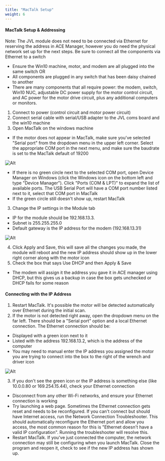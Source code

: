```yaml
---
title: "MacTalk Setup"
weight: 6
---
```


#### MacTalk Setup & Addressing

Note: The JVL module does not need to be connected via Ethernet for reserving the address in ACE Manager, however you do need the physical network set up for the next steps. Be sure to connect all the components via Ethernet to a switch

-   Ensure the Win10 machine, motor, and modem are all plugged into the same switch OR
-   All components are plugged in any switch that has been daisy chained to another
-   There are many components that all require power: the modem, switch, Win10 NUC, adjustable DC power supply for the motor control circuit, and AC power for the motor drive circuit, plus any additional computers or monitors.

1.  Connect to power (control circuit and motor power circuit)
2.  Connect serial cable with serial/USB adapter to the JVL coms board and the win10 machine
3.  Open MacTalk on the windows machine

-   If the motor does not appear in MacTalk, make sure you've selected "Serial port" from the dropdown menu in the upper left corner. Select the appropriate COM port in the next menu, and make sure the baudrate is set to the MacTalk default of 19200

![Alt](/images/MAC4.png)

-   If there is no green circle next to the selected COM port, open Device Manager on Windows (click the Windows icon on the bottom left and type "Device Manager"). Click "Ports (COM & LPT)" to expand the list of available ports. The USB Serial Port will have a COM port number listed next to it, select that COM port in MacTalk
-   If the green circle still doesn't show up, restart MacTalk

3.  Change the IP settings in the Module tab

-   IP for the module should be 192.168.13.3.
-   Subnet is 255.255.255.0
-   Default gateway is the IP address for the modem (192.168.13.31)

![Alt](/images/MAC5.png)

4.  Click Apply and Save, this will save all the changes you made, the module will reboot and the new IP address should show up in the lower right corner along with the motor icon
5.  Check the box that says Use DHCP and then Apply & Save

-   The modem will assign it the address you gave it in ACE manager using DHCP, but this gives us a backup in case the box gets unchecked or DHCP fails for some reason

#### Connecting with the IP Address

1.  Restart MacTalk. It's possible the motor will be detected automatically over Ethernet during the initial scan.
2.  If the motor is not detected right away, open the dropdown menu on the far left. There should be a "Serial port" option and a local Ethernet connection. The Ethernet connection should be:

-   Displayed with a green icon next to it
-   Listed with the address 192.168.13.2, which is the address of the computer
-   You may need to manual enter the IP address you assigned the motor you are trying to connect into the box to the right of the wrench and driver icon

![Alt](/images/MAC6.png)

3.  If you don't see the green icon or the IP address is something else (like 10.0.0.80 or 169.254.15.44), check your Ethernet connection

-   Disconnect from any other Wi-Fi networks, and ensure your Ethernet connection is working
-   Try launching a web page. Sometimes the Ethernet connection gets reset and needs to be reconfigured. If you can't connect but should have Internet access, run the Network Connection Troubleshooter. This should automatically reconfigure the Ethernet port and allow you access, the most common reason for this is "Ethernet doesn't have a valid IP configuration". Running the troubleshooter will resolve this.
-   Restart MacTalk. If you've just connected the computer, the network connection may still be configuring when you launch MacTalk. Close the program and reopen it, check to see if the new IP address has shown up.
